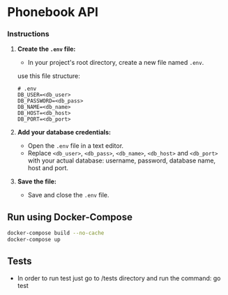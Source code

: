 # Phonebook API


### Instructions

1. **Create the `.env` file:**
   - In your project's root directory, create a new file named `.env`. 

   use this file structure:
    ```
    # .env
    DB_USER=<db_user>
    DB_PASSWORD=<db_pass>
    DB_NAME=<db_name>
    DB_HOST=<db_host>
    DB_PORT=<db_port>
    ```
2. **Add your database credentials:**
   - Open the `.env` file in a text editor.
   - Replace `<db_user>`, `<db_pass>`, `<db_name>`, `<db_host>` and `<db_port>`
     with your actual database: username, password, database name, host and port.

3. **Save the file:**
   - Save and close the `.env` file.


## Run using Docker-Compose

```bash
docker-compose build --no-cache
docker-compose up
```


## Tests
- In order to run test just go to /tests directory and run the command: go test